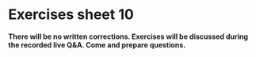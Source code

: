 # Exercises sheet 10

**There will be no written corrections. Exercises will be discussed during the recorded live Q&A. Come and prepare questions.**

